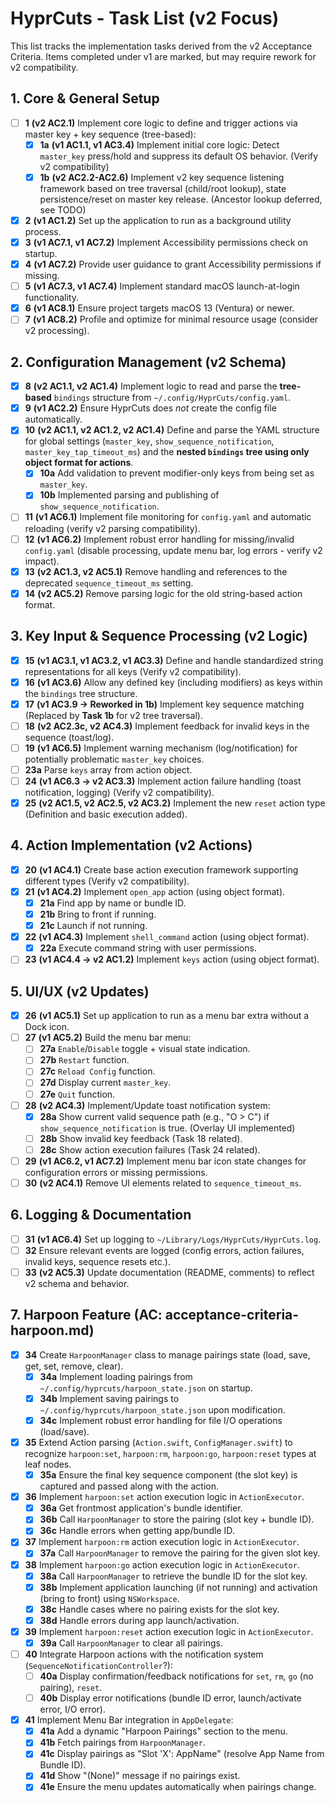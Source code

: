 # HyprCuts - Task List (v2 Focus)

This list tracks the implementation tasks derived from the v2 Acceptance Criteria. Items completed under v1 are marked, but may require rework for v2 compatibility.

## 1. Core & General Setup

- [ ] **1** **(v2 AC2.1)** Implement core logic to define and trigger actions via master key + key sequence (tree-based):
  - [x] **1a** **(v1 AC1.1, v1 AC3.4)** Implement initial core logic: Detect `master_key` press/hold and suppress its default OS behavior. (Verify v2 compatibility)
  - [x] **1b** **(v2 AC2.2-AC2.6)** Implement v2 key sequence listening framework based on tree traversal (child/root lookup), state persistence/reset on master key release. (Ancestor lookup deferred, see TODO)
- [x] **2** **(v1 AC1.2)** Set up the application to run as a background utility process.
- [x] **3** **(v1 AC7.1, v1 AC7.2)** Implement Accessibility permissions check on startup.
- [x] **4** **(v1 AC7.2)** Provide user guidance to grant Accessibility permissions if missing.
- [ ] **5** **(v1 AC7.3, v1 AC7.4)** Implement standard macOS launch-at-login functionality.
- [x] **6** **(v1 AC8.1)** Ensure project targets macOS 13 (Ventura) or newer.
- [ ] **7** **(v1 AC8.2)** Profile and optimize for minimal resource usage (consider v2 processing).

## 2. Configuration Management (v2 Schema)

- [x] **8** **(v2 AC1.1, v2 AC1.4)** Implement logic to read and parse the **tree-based** `bindings` structure from `~/.config/HyprCuts/config.yaml`.
- [x] **9** **(v1 AC2.2)** Ensure HyprCuts does _not_ create the config file automatically.
- [x] **10** **(v2 AC1.1, v2 AC1.2, v2 AC1.4)** Define and parse the YAML structure for global settings (`master_key`, `show_sequence_notification`, `master_key_tap_timeout_ms`) and the **nested `bindings` tree using only object format for actions**.
  - [x] **10a** Add validation to prevent modifier-only keys from being set as `master_key`.
  - [x] **10b** Implemented parsing and publishing of `show_sequence_notification`.
- [ ] **11** **(v1 AC6.1)** Implement file monitoring for `config.yaml` and automatic reloading (verify v2 parsing compatibility).
- [ ] **12** **(v1 AC6.2)** Implement robust error handling for missing/invalid `config.yaml` (disable processing, update menu bar, log errors - verify v2 impact).
- [x] **13** **(v2 AC1.3, v2 AC5.1)** Remove handling and references to the deprecated `sequence_timeout_ms` setting.
- [x] **14** **(v2 AC5.2)** Remove parsing logic for the old string-based action format.

## 3. Key Input & Sequence Processing (v2 Logic)

- [x] **15** **(v1 AC3.1, v1 AC3.2, v1 AC3.3)** Define and handle standardized string representations for all keys (Verify v2 compatibility).
- [x] **16** **(v1 AC3.6)** Allow any defined key (including modifiers) as keys within the `bindings` tree structure.
- [x] **17** **(v1 AC3.9 -> Reworked in 1b)** Implement key sequence matching (Replaced by **Task 1b** for v2 tree traversal).
- [ ] **18** **(v2 AC2.3c, v2 AC4.3)** Implement feedback for invalid keys in the sequence (toast/log).
- [ ] **19** **(v1 AC6.5)** Implement warning mechanism (log/notification) for potentially problematic `master_key` choices.
- [ ] **23a** Parse `keys` array from action object.
- [ ] **24** **(v1 AC6.3 -> v2 AC3.3)** Implement action failure handling (toast notification, logging) (Verify v2 compatibility).
- [x] **25** **(v2 AC1.5, v2 AC2.5, v2 AC3.2)** Implement the new `reset` action type (Definition and basic execution added).

## 4. Action Implementation (v2 Actions)

- [x] **20** **(v1 AC4.1)** Create base action execution framework supporting different types (Verify v2 compatibility).
- [x] **21** **(v1 AC4.2)** Implement `open_app` action (using object format).
  - [x] **21a** Find app by name or bundle ID.
  - [x] **21b** Bring to front if running.
  - [x] **21c** Launch if not running.
- [x] **22** **(v1 AC4.3)** Implement `shell_command` action (using object format).
  - [x] **22a** Execute command string with user permissions.
- [ ] **23** **(v1 AC4.4 -> v2 AC1.2)** Implement `keys` action (using object format).

## 5. UI/UX (v2 Updates)

- [x] **26** **(v1 AC5.1)** Set up application to run as a menu bar extra without a Dock icon.
- [ ] **27** **(v1 AC5.2)** Build the menu bar menu:
  - [ ] **27a** `Enable`/`Disable` toggle + visual state indication.
  - [ ] **27b** `Restart` function.
  - [ ] **27c** `Reload Config` function.
  - [ ] **27d** Display current `master_key`.
  - [ ] **27e** `Quit` function.
- [ ] **28** **(v2 AC4.3)** Implement/Update toast notification system:
  - [x] **28a** Show current valid sequence path (e.g., "O > C") if `show_sequence_notification` is true. (Overlay UI implemented)
  - [ ] **28b** Show invalid key feedback (Task 18 related).
  - [ ] **28c** Show action execution failures (Task 24 related).
- [ ] **29** **(v1 AC6.2, v1 AC7.2)** Implement menu bar icon state changes for configuration errors or missing permissions.
- [ ] **30** **(v2 AC4.1)** Remove UI elements related to `sequence_timeout_ms`.

## 6. Logging & Documentation

- [ ] **31** **(v1 AC6.4)** Set up logging to `~/Library/Logs/HyprCuts/HyprCuts.log`.
- [ ] **32** Ensure relevant events are logged (config errors, action failures, invalid keys, sequence resets etc.).
- [ ] **33** **(v2 AC5.3)** Update documentation (README, comments) to reflect v2 schema and behavior.

## 7. Harpoon Feature (AC: acceptance-criteria-harpoon.md)

- [x] **34** Create `HarpoonManager` class to manage pairings state (load, save, get, set, remove, clear).
  - [x] **34a** Implement loading pairings from `~/.config/hyprcuts/harpoon_state.json` on startup.
  - [x] **34b** Implement saving pairings to `~/.config/hyprcuts/harpoon_state.json` upon modification.
  - [x] **34c** Implement robust error handling for file I/O operations (load/save).
- [x] **35** Extend Action parsing (`Action.swift`, `ConfigManager.swift`) to recognize `harpoon:set`, `harpoon:rm`, `harpoon:go`, `harpoon:reset` types at leaf nodes.
  - [x] **35a** Ensure the final key sequence component (the slot key) is captured and passed along with the action.
- [x] **36** Implement `harpoon:set` action execution logic in `ActionExecutor`.
  - [x] **36a** Get frontmost application's bundle identifier.
  - [x] **36b** Call `HarpoonManager` to store the pairing (slot key + bundle ID).
  - [x] **36c** Handle errors when getting app/bundle ID.
- [x] **37** Implement `harpoon:rm` action execution logic in `ActionExecutor`.
  - [x] **37a** Call `HarpoonManager` to remove the pairing for the given slot key.
- [x] **38** Implement `harpoon:go` action execution logic in `ActionExecutor`.
  - [x] **38a** Call `HarpoonManager` to retrieve the bundle ID for the slot key.
  - [x] **38b** Implement application launching (if not running) and activation (bring to front) using `NSWorkspace`.
  - [x] **38c** Handle cases where no pairing exists for the slot key.
  - [x] **38d** Handle errors during app launch/activation.
- [x] **39** Implement `harpoon:reset` action execution logic in `ActionExecutor`.
  - [x] **39a** Call `HarpoonManager` to clear all pairings.
- [ ] **40** Integrate Harpoon actions with the notification system (`SequenceNotificationController`?):
  - [ ] **40a** Display confirmation/feedback notifications for `set`, `rm`, `go` (no pairing), `reset`.
  - [ ] **40b** Display error notifications (bundle ID error, launch/activate error, I/O error).
- [x] **41** Implement Menu Bar integration in `AppDelegate`:
  - [x] **41a** Add a dynamic "Harpoon Pairings" section to the menu.
  - [x] **41b** Fetch pairings from `HarpoonManager`.
  - [x] **41c** Display pairings as "Slot 'X': AppName" (resolve App Name from Bundle ID).
  - [x] **41d** Show "(None)" message if no pairings exist.
  - [x] **41e** Ensure the menu updates automatically when pairings change.
